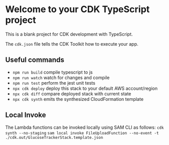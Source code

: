# Welcome to your CDK TypeScript project

This is a blank project for CDK development with TypeScript.

The `cdk.json` file tells the CDK Toolkit how to execute your app.

## Useful commands

* `npm run build`   compile typescript to js
* `npm run watch`   watch for changes and compile
* `npm run test`    perform the jest unit tests
* `npx cdk deploy`  deploy this stack to your default AWS account/region
* `npx cdk diff`    compare deployed stack with current state
* `npx cdk synth`   emits the synthesized CloudFormation template

## Local Invoke
The Lambda functions can be invoked locally using SAM CLI as follows:
`cdk synth --no-staging`
`sam local invoke FileUploadFunction --no-event -t ./cdk.out/GlucoseTrackerStack.template.json`
